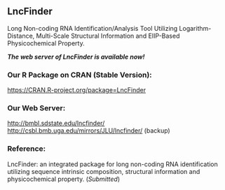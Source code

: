 ## LncFinder
Long Non-coding RNA Identification/Analysis Tool Utilizing Logarithm-Distance, Multi-Scale Structural Information and EIIP-Based Physicochemical Property.

***The web server of LncFinder is available now!***
  
### Our R Package on CRAN (Stable Version):  
https://CRAN.R-project.org/package=LncFinder  

### Our Web Server:  
http://bmbl.sdstate.edu/lncfinder/  
http://csbl.bmb.uga.edu/mirrors/JLU/lncfinder/ (backup)
  
### Reference:  
LncFinder: an integrated package for long non-coding RNA identification utilizing sequence intrinsic composition, structural information and physicochemical property. (*Submitted*)

